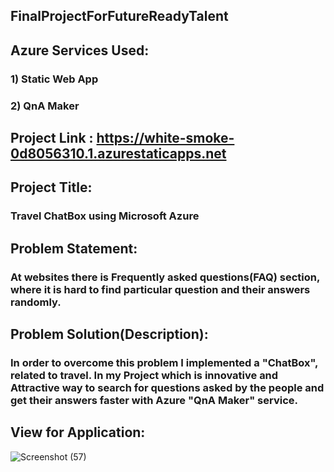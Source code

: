 ## FinalProjectForFutureReadyTalent
## Azure Services Used: 
### 1) Static Web App
### 2) QnA Maker
## Project Link : https://white-smoke-0d8056310.1.azurestaticapps.net

## Project Title:
### Travel ChatBox using Microsoft Azure

## Problem Statement:
### At websites there is Frequently asked questions(FAQ) section, where it is hard to find particular question and their answers randomly.

## Problem Solution(Description):
### In order to overcome this problem I implemented a "ChatBox", related to travel. In my Project which  is innovative  and  Attractive way to search for questions asked by the people and get their answers faster with Azure "QnA Maker" service.
## View for Application:
![Screenshot (57)](https://user-images.githubusercontent.com/75051033/181621463-6c24b3a6-70ff-4d5e-b8f8-64ddc3a16a48.png)


